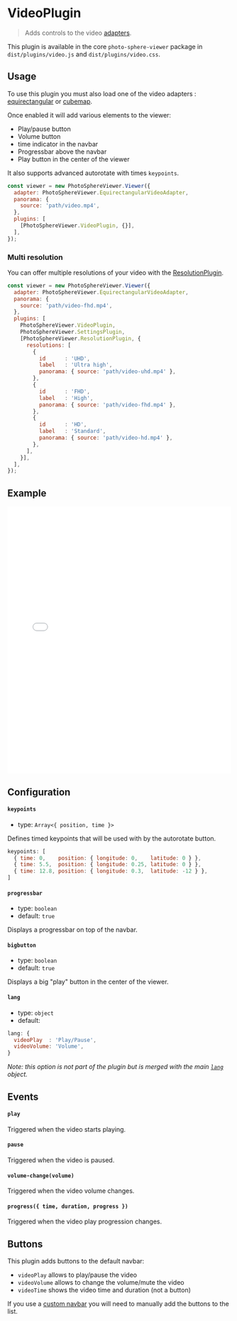# VideoPlugin <Badge text="NEW"/>

<ApiButton page="PSV.plugins.VideoPlugin.html"/>

> Adds controls to the video [adapters](../guide/adapters).

This plugin is available in the core `photo-sphere-viewer` package in `dist/plugins/video.js` and `dist/plugins/video.css`.


## Usage

To use this plugin you must also load one of the video adapters : [equirectangular](../guide/adapters/equirectangular-video.md) or [cubemap](../guide/adapters/cubemap-video.md).

Once enabled it will add various elements to the viewer:

- Play/pause button
- Volume button
- time indicator in the navbar
- Progressbar above the navbar
- Play button in the center of the viewer

It also supports advanced autorotate with times `keypoints`.

```js
const viewer = new PhotoSphereViewer.Viewer({
  adapter: PhotoSphereViewer.EquirectangularVideoAdapter,
  panorama: {
    source: 'path/video.mp4',
  },
  plugins: [
    [PhotoSphereViewer.VideoPlugin, {}],
  ],
});
```

### Multi resolution

You can offer multiple resolutions of your video with the [ResolutionPlugin](./plugin-resolution.md).

```js
const viewer = new PhotoSphereViewer.Viewer({
  adapter: PhotoSphereViewer.EquirectangularVideoAdapter,
  panorama: {
    source: 'path/video-fhd.mp4',
  },
  plugins: [
    PhotoSphereViewer.VideoPlugin,
    PhotoSphereViewer.SettingsPlugin,
    [PhotoSphereViewer.ResolutionPlugin, {
      resolutions: [
        {
          id      : 'UHD',
          label   : 'Ultra high',
          panorama: { source: 'path/video-uhd.mp4' },
        },
        {
          id      : 'FHD',
          label   : 'High',
          panorama: { source: 'path/video-fhd.mp4' },
        },
        {
          id      : 'HD',
          label   : 'Standard',
          panorama: { source: 'path/video-hd.mp4' },
        },
      ],
    }],
  ],
});
```

## Example

<iframe style="width: 100%; height: 600px;" src="//jsfiddle.net/mistic100/47fctodr/embedded/result,js/dark" allowfullscreen="allowfullscreen" frameborder="0"></iframe>


## Configuration

#### `keypoints`
- type: `Array<{ position, time }>`

Defines timed keypoints that will be used with by the autorotate button.

```js
keypoints: [
  { time: 0,    position: { longitude: 0,    latitude: 0 } },
  { time: 5.5,  position: { longitude: 0.25, latitude: 0 } },
  { time: 12.8, position: { longitude: 0.3,  latitude: -12 } },
]
```

#### `progressbar`
- type: `boolean`
- default: `true`

Displays a progressbar on top of the navbar.

#### `bigbutton`
- type: `boolean`
- default: `true`

Displays a big "play" button in the center of the viewer.

#### `lang`
- type: `object`
- default:
```js
lang: {
  videoPlay  : 'Play/Pause',
  videoVolume: 'Volume',
}
```

_Note: this option is not part of the plugin but is merged with the main [`lang`](../guide/config.md#lang) object._


## Events

#### `play`

Triggered when the video starts playing.

#### `pause`

Triggered when the video is paused.

#### `volume-change(volume)`

Triggered when the video volume changes.

#### `progress({ time, duration, progress })`

Triggered when the video play progression changes.


## Buttons

This plugin adds buttons to the default navbar:
- `videoPlay` allows to play/pause the video
- `videoVolume` allows to change the volume/mute the video
- `videoTime` shows the video time and duration (not a button)

If you use a [custom navbar](../guide/navbar.md) you will need to manually add the buttons to the list.
